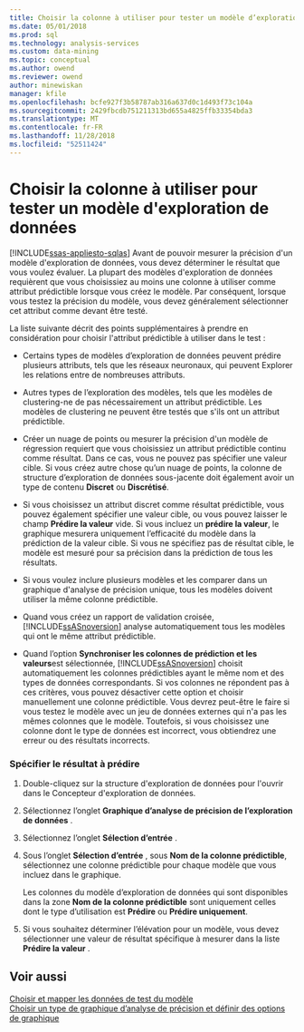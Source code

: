 ```yaml
---
title: Choisir la colonne à utiliser pour tester un modèle d’exploration de données | Microsoft Docs
ms.date: 05/01/2018
ms.prod: sql
ms.technology: analysis-services
ms.custom: data-mining
ms.topic: conceptual
ms.author: owend
ms.reviewer: owend
author: minewiskan
manager: kfile
ms.openlocfilehash: bcfe927f3b58787ab316a637d0c1d493f73c104a
ms.sourcegitcommit: 2429fbcdb751211313bd655a4825ffb33354bda3
ms.translationtype: MT
ms.contentlocale: fr-FR
ms.lasthandoff: 11/28/2018
ms.locfileid: "52511424"
---
```

# <a name="choose-the-column-to-use-for-testing-a-mining-model"></a>Choisir la colonne à utiliser pour tester un modèle d'exploration de données
[!INCLUDE[ssas-appliesto-sqlas](../../includes/ssas-appliesto-sqlas.md)]
  Avant de pouvoir mesurer la précision d'un modèle d'exploration de données, vous devez déterminer le résultat que vous voulez évaluer. La plupart des modèles d'exploration de données requièrent que vous choisissiez au moins une colonne à utiliser comme attribut prédictible lorsque vous créez le modèle. Par conséquent, lorsque vous testez la précision du modèle, vous devez généralement sélectionner cet attribut comme devant être testé.  
  
 La liste suivante décrit des points supplémentaires à prendre en considération pour choisir l'attribut prédictible à utiliser dans le test :  
  
-   Certains types de modèles d’exploration de données peuvent prédire plusieurs attributs, tels que les réseaux neuronaux, qui peuvent Explorer les relations entre de nombreuses attributs.  
  
-   Autres types de l’exploration des modèles, tels que les modèles de clustering-ne de pas nécessairement un attribut prédictible. Les modèles de clustering ne peuvent être testés que s'ils ont un attribut prédictible.  
  
-   Créer un nuage de points ou mesurer la précision d'un modèle de régression requiert que vous choisissiez un attribut prédictible continu comme résultat. Dans ce cas, vous ne pouvez pas spécifier une valeur cible. Si vous créez autre chose qu’un nuage de points, la colonne de structure d’exploration de données sous-jacente doit également avoir un type de contenu **Discret** ou **Discrétisé**.  
  
-   Si vous choisissez un attribut discret comme résultat prédictible, vous pouvez également spécifier une valeur cible, ou vous pouvez laisser le champ **Prédire la valeur** vide. Si vous incluez un **prédire la valeur**, le graphique mesurera uniquement l’efficacité du modèle dans la prédiction de la valeur cible. Si vous ne spécifiez pas de résultat cible, le modèle est mesuré pour sa précision dans la prédiction de tous les résultats.  
  
-   Si vous voulez inclure plusieurs modèles et les comparer dans un graphique d'analyse de précision unique, tous les modèles doivent utiliser la même colonne prédictible.  
  
-   Quand vous créez un rapport de validation croisée, [!INCLUDE[ssASnoversion](../../includes/ssasnoversion-md.md)] analyse automatiquement tous les modèles qui ont le même attribut prédictible.  
  
-   Quand l’option **Synchroniser les colonnes de prédiction et les valeurs**est sélectionnée, [!INCLUDE[ssASnoversion](../../includes/ssasnoversion-md.md)] choisit automatiquement les colonnes prédictibles ayant le même nom et des types de données correspondants. Si vos colonnes ne répondent pas à ces critères, vous pouvez désactiver cette option et choisir manuellement une colonne prédictible. Vous devrez peut-être le faire si vous testez le modèle avec un jeu de données externes qui n'a pas les mêmes colonnes que le modèle. Toutefois, si vous choisissez une colonne dont le type de données est incorrect, vous obtiendrez une erreur ou des résultats incorrects.  
  
### <a name="specify-the-outcome-to-predict"></a>Spécifier le résultat à prédire  
  
1.  Double-cliquez sur la structure d'exploration de données pour l'ouvrir dans le Concepteur d'exploration de données.  
  
2.  Sélectionnez l’onglet **Graphique d’analyse de précision de l’exploration de données** .  
  
3.  Sélectionnez l’onglet **Sélection d’entrée** .  
  
4.  Sous l’onglet **Sélection d’entrée** , sous **Nom de la colonne prédictible**, sélectionnez une colonne prédictible pour chaque modèle que vous incluez dans le graphique.  
  
     Les colonnes du modèle d’exploration de données qui sont disponibles dans la zone **Nom de la colonne prédictible** sont uniquement celles dont le type d’utilisation est **Prédire** ou **Prédire uniquement**.  
  
5.  Si vous souhaitez déterminer l’élévation pour un modèle, vous devez sélectionner une valeur de résultat spécifique à mesurer dans la liste **Prédire la valeur** .  
  
## <a name="see-also"></a>Voir aussi  
 [Choisir et mapper les données de test du modèle](../../analysis-services/data-mining/choose-and-map-model-testing-data.md)   
 [Choisir un type de graphique d’analyse de précision et définir des options de graphique](../../analysis-services/data-mining/choose-an-accuracy-chart-type-and-set-chart-options.md)  
  
  
